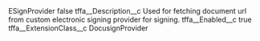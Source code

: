 <?xml version="1.0" encoding="UTF-8"?>
<CustomMetadata xmlns="http://soap.sforce.com/2006/04/metadata" xmlns:xsi="http://www.w3.org/2001/XMLSchema-instance" xmlns:xsd="http://www.w3.org/2001/XMLSchema">
    <label>ESignProvider</label>
    <protected>false</protected>
    <values>
        <field>tffa__Description__c</field>
        <value xsi:type="xsd:string">Used for fetching document url from custom electronic signing provider for signing.</value>
    </values>
    <values>
        <field>tffa__Enabled__c</field>
        <value xsi:type="xsd:boolean">true</value>
    </values>
    <values>
        <field>tffa__ExtensionClass__c</field>
        <value xsi:type="xsd:string">DocusignProvider</value>
    </values>
</CustomMetadata>
